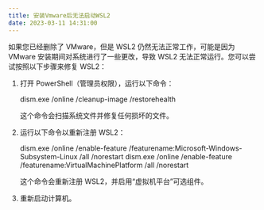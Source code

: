 ```yaml
---
title: 安装Vmware后无法启动WSL2
date: 2023-03-11 14:31:00
---
```


如果您已经删除了 VMware，但是 WSL2 仍然无法正常工作，可能是因为 VMware 安装期间对系统进行了一些更改，导致 WSL2 无法正常运行。您可以尝试按照以下步骤来修复 WSL2：

1. 打开 PowerShell（管理员权限），运行以下命令：

   
   dism.exe /online /cleanup-image /restorehealth
   

   这个命令会扫描系统文件并修复任何损坏的文件。

2. 运行以下命令以重新注册 WSL2：

   
   dism.exe /online /enable-feature /featurename:Microsoft-Windows-Subsystem-Linux /all /norestart
   dism.exe /online /enable-feature /featurename:VirtualMachinePlatform /all /norestart
   

   这个命令会重新注册 WSL2，并启用“虚拟机平台”可选组件。

3. 重新启动计算机。